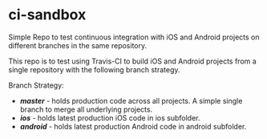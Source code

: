 # ci-sandbox
Simple Repo to test continuous integration with iOS and Android projects on different branches in the same repository.

This repo is to test using Travis-CI to build iOS and Android projects from a single repository with the following branch strategy.

Branch Strategy:

- ***master*** - holds production code across all projects.  A simple single branch to merge all underlying projects.
- ***ios*** - holds latest production iOS code in ios subfolder.
- ***android*** - holds latest production Android code in android subfolder.